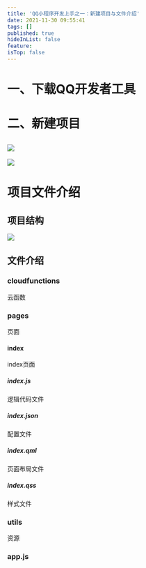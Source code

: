 ```yaml
---
title: 'QQ小程序开发上手之一：新建项目与文件介绍'
date: 2021-11-30 09:55:41
tags: []
published: true
hideInList: false
feature: 
isTop: false
---
```

# 一、下载QQ开发者工具
# 二、新建项目
## ![](http://yiwp9.github.io/post-images/1638237650452.png)
![](http://yiwp9.github.io/post-images/1638237709354.png)
# 项目文件介绍
## 项目结构
![](http://yiwp9.github.io/post-images/1638237736454.png)
## 文件介绍
### cloudfunctions
云函数
### pages
页面
#### index
index页面
##### index.js
逻辑代码文件
##### index.json
配置文件
##### index.qml
页面布局文件
##### index.qss
样式文件
### utils
资源
### app.js 